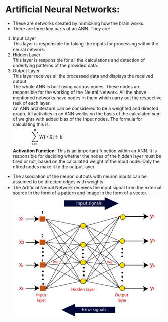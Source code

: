 # Artificial Neural Networks:
- These are networks created by mimicking how the brain works. 
- There are three key parts of an ANN. They are: <br>
1. Input Layer <br> This layer is responsible for taking the inputs for processing within the neural network.<br>
2. Hidden Layer <br> This layer is responsible for all the calculations and detection of underlying patterns of the provided data. <br>
3. Output Layer <br> This layer receives all the processed data and displays the received output. <br>
 The whole ANN is built using various nodes. These nodes are responsible for the working of the Neural Network. All the above mentioned networks have nodes in them which carry out the respective task of each layer.<br>
An ANN architecture can be considered to be a weighted and directed graph. All activities in an ANN works on the basis of the calculated sum of weights with added bias of the input nodes. The formula for calculating this is: <br> ![alt text](image.png)<br>
**Activation Function**: This is an important function within an ANN. It is responsible for deciding whether the nodes of the hidden layer must be fired or not, based on the calculated weight of the input node. Only the nfired nodes make it to the output layer.
- The association of the neuron outputs with neuron inputs can be assumed to be directed edges with weights.
- The Artificial Neural Network receives the input signal from the external source in the form of a pattern and image in the form of a vector.
![alt text](image-1.png)
